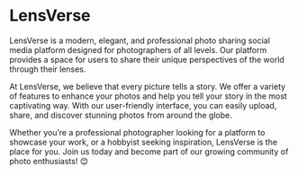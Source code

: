 # LensVerse

LensVerse is a modern, elegant, and professional photo sharing social media platform designed for photographers of all levels.
Our platform provides a space for users to share their unique perspectives of the world through their lenses.

At LensVerse, we believe that every picture tells a story. We offer a variety of features to enhance your photos and help you tell your story in the most captivating way.
With our user-friendly interface, you can easily upload, share, and discover stunning photos from around the globe.

Whether you’re a professional photographer looking for a platform to showcase your work, or a hobbyist seeking inspiration,
LensVerse is the place for you. Join us today and become part of our growing community of photo enthusiasts! 😊
